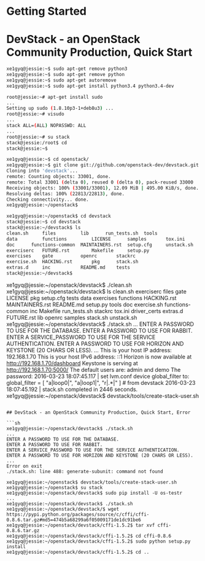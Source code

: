 # Getting Started

# DevStack - an OpenStack Community Production, Quick Start

```sh
xe1gyq@jessie:~$ sudo apt-get remove python3
xe1gyq@jessie:~$ sudo apt-get remove python
xe1gyq@jessie:~$ sudo apt-get autoremove
xe1gyq@jessie:~$ sudo apt-get install python3.4 python3.4-dev
```

```sh
root@jessie:~# apt-get install sudo
...
Setting up sudo (1.8.10p3-1+deb8u3) ...
root@jessie:~# visudo
...
stack ALL=(ALL) NOPASSWD: ALL
...
root@jessie:~# su stack
stack@jessie:/root$ cd
stack@jessie:~$ 
```

```sh
xe1gyq@jessie:~$ cd openstack/
xe1gyq@jessie:~$ git clone git://github.com/openstack-dev/devstack.git
Cloning into 'devstack'...
remote: Counting objects: 33001, done.
remote: Total 33001 (delta 0), reused 0 (delta 0), pack-reused 33000
Receiving objects: 100% (33001/33001), 12.09 MiB | 495.00 KiB/s, done.
Resolving deltas: 100% (22813/22813), done.
Checking connectivity... done.
xe1gyq@jessie:~/openstack$ 
```

```sh
xe1gyq@jessie:~/openstack$ cd devstack
stack@jessie:~$ cd devstack
stack@jessie:~/devstack$ ls
clean.sh     files	       lib		run_tests.sh  tools
data	     functions	       LICENSE		samples       tox.ini
doc	     functions-common  MAINTAINERS.rst	setup.cfg     unstack.sh
exerciserc   FUTURE.rst        Makefile		setup.py
exercises    gate	       openrc		stackrc
exercise.sh  HACKING.rst       pkg		stack.sh
extras.d     inc	       README.md	tests
stack@jessie:~/devstack$ 
```



xe1gyq@jessie:~/openstack/devstack$ ./clean.sh
xe1gyq@jessie:~/openstack/devstack$ ls
clean.sh      exerciserc   files             gate         LICENSE          pkg           setup.cfg  tests
data          exercises    functions         HACKING.rst  MAINTAINERS.rst  README.md     setup.py   tools
doc           exercise.sh  functions-common  inc          Makefile         run_tests.sh  stackrc    tox.ini
driver_certs  extras.d     FUTURE.rst        lib          openrc           samples       stack.sh   unstack.sh
xe1gyq@jessie:~/openstack/devstack$ ./stack.sh
...
ENTER A PASSWORD TO USE FOR THE DATABASE.
ENTER A PASSWORD TO USE FOR RABBIT.
ENTER A SERVICE_PASSWORD TO USE FOR THE SERVICE AUTHENTICATION.
ENTER A PASSWORD TO USE FOR HORIZON AND KEYSTONE (20 CHARS OR LESS).
...
This is your host IP address: 192.168.1.70
This is your host IPv6 address: ::1
Horizon is now available at http://192.168.1.70/dashboard
Keystone is serving at http://192.168.1.70:5000/
The default users are: admin and demo
The password: 
2016-03-23 18:07:45.117 | set lvm.conf device global_filter to: global_filter = [ "a|loop0|", "a|loop1|", "r|.*|" ] # from devstack
2016-03-23 18:07:45.192 | stack.sh completed in 2446 seconds.
xe1gyq@jessie:~/openstack/devstack$ devstack/tools/create-stack-user.sh
```

## DevStack - an OpenStack Community Production, Quick Start, Error

```sh
xe1gyq@jessie:~/openstack/devstack$ ./stack.sh
...
ENTER A PASSWORD TO USE FOR THE DATABASE.
ENTER A PASSWORD TO USE FOR RABBIT.
ENTER A SERVICE_PASSWORD TO USE FOR THE SERVICE AUTHENTICATION.
ENTER A PASSWORD TO USE FOR HORIZON AND KEYSTONE (20 CHARS OR LESS).
...
Error on exit
./stack.sh: line 488: generate-subunit: command not found

xe1gyq@jessie:~/openstack$ devstack/tools/create-stack-user.sh
xe1gyq@jessie:~/openstack$ su stack
xe1gyq@jessie:~/openstack/devstack$ sudo pip install -U os-testr
...
xe1gyq@jessie:~/openstack/devstack$ ./stack.sh
xe1gyq@jessie:~/openstack/devstack/$ wget https://pypi.python.org/packages/source/c/cffi/cffi-0.8.6.tar.gz#md5=474b5a68299a6f05009171de1dc91be6
xe1gyq@jessie:~/openstack/devstack/cffi-1.5.2$ tar xvf cffi-0.8.6.tar.gz
xe1gyq@jessie:~/openstack/devstack/cffi-1.5.2$ cd cffi-0.8.6
xe1gyq@jessie:~/openstack/devstack/cffi-1.5.2$ sudo python setup.py install
xe1gyq@jessie:~/openstack/devstack/cffi-1.5.2$ cd ..

```
